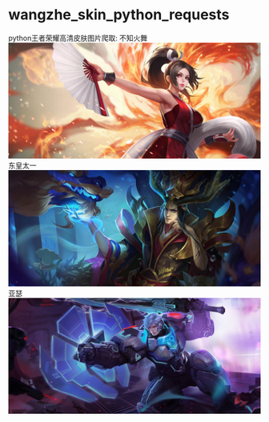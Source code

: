 # wangzhe_skin_python_requests
python王者荣耀高清皮肤图片爬取:
不知火舞
![image](https://raw.githubusercontent.com/MrsLi/wangzhe_skin_python_requests/master/skin/%E4%B8%8D%E7%9F%A5%E7%81%AB%E8%88%9E/%E6%98%8E%E5%AA%9A%E7%83%88%E7%84%B0.jpg)
东皇太一
![image](https://raw.githubusercontent.com/MrsLi/wangzhe_skin_python_requests/master/skin/%E4%B8%9C%E7%9A%87%E5%A4%AA%E4%B8%80/%E4%B8%9C%E6%B5%B7%E9%BE%99%E7%8E%8B.jpg)
亚瑟
![image](https://raw.githubusercontent.com/MrsLi/wangzhe_skin_python_requests/master/skin/%E4%BA%9A%E7%91%9F/%E5%BF%83%E7%81%B5%E6%88%98%E8%AD%A6.jpg)
